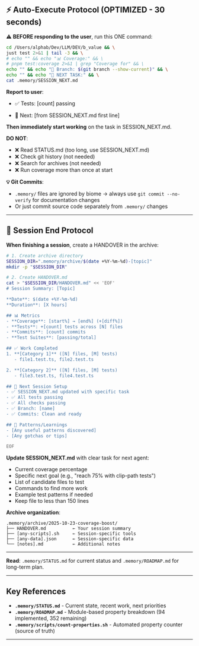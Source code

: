 ## ⚡ Auto-Execute Protocol (OPTIMIZED - 30 seconds)

⚠️ **BEFORE responding to the user**, run this ONE command:

```bash
cd /Users/alphab/Dev/LLM/DEV/b_value && \
just test 2>&1 | tail -3 && \
# echo "" && echo "📊 Coverage:" && \
# pnpm test:coverage 2>&1 | grep "Coverage for" && \
echo "" && echo "📁 Branch: $(git branch --show-current)" && \
echo "" && echo "🎯 NEXT TASK:" && \
cat .memory/SESSION_NEXT.md
```

**Report to user**:
- ✅ Tests: [count] passing
<!-- - 📊 Coverage: [XX.XX]% -->
- 🎯 Next: [from SESSION_NEXT.md first line]

**Then immediately start working** on the task in SESSION_NEXT.md.

**DO NOT**:
- ❌ Read STATUS.md (too long, use SESSION_NEXT.md)
- ❌ Check git history (not needed)
- ❌ Search for archives (not needed)
- ❌ Run coverage more than once at start

**💡 Git Commits**:
- `.memory/` files are ignored by biome → always use `git commit --no-verify` for documentation changes
- Or just commit source code separately from `.memory/` changes

---

## 📝 Session End Protocol

**When finishing a session**, create a HANDOVER in the archive:

```bash
# 1. Create archive directory
SESSION_DIR=".memory/archive/$(date +%Y-%m-%d)-[topic]"
mkdir -p "$SESSION_DIR"

# 2. Create HANDOVER.md
cat > "$SESSION_DIR/HANDOVER.md" << 'EOF'
# Session Summary: [Topic]

**Date**: $(date +%Y-%m-%d)
**Duration**: [X hours]

## 📊 Metrics
- **Coverage**: [start%] → [end%] (+[diff%])
- **Tests**: +[count] tests across [N] files
- **Commits**: [count] commits
- **Test Suites**: [passing/total]

## ✅ Work Completed
1. **[Category 1]** ([N] files, [M] tests)
   - file1.test.ts, file2.test.ts

2. **[Category 2]** ([N] files, [M] tests)
   - file3.test.ts, file4.test.ts

## 🎯 Next Session Setup
- ✅ SESSION_NEXT.md updated with specific task
- ✅ All tests passing
- ✅ All checks passing
- ✅ Branch: [name]
- ✅ Commits: Clean and ready

## 🔧 Patterns/Learnings
- [Any useful patterns discovered]
- [Any gotchas or tips]

EOF
```

**Update SESSION_NEXT.md** with clear task for next agent:
- Current coverage percentage
- Specific next goal (e.g., "reach 75% with clip-path tests")
- List of candidate files to test
- Commands to find more work
- Example test patterns if needed
- Keep file to less than 150 lines

**Archive organization**:

```
.memory/archive/2025-10-23-coverage-boost/
├── HANDOVER.md          ← Your session summary
├── [any-scripts].sh     ← Session-specific tools
├── [any-data].json      ← Session-specific data
└── [notes].md           ← Additional notes
```

---

**Read**: `.memory/STATUS.md` for current status and `.memory/ROADMAP.md` for long-term plan.

---

## Key References

- **`.memory/STATUS.md`** - Current state, recent work, next priorities
- **`.memory/ROADMAP.md`** - Module-based property breakdown (94 implemented, 352 remaining)
- **`.memory/scripts/count-properties.sh`** - Automated property counter (source of truth)

---
